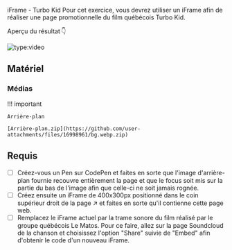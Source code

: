 iFrame - Turbo Kid
Pour cet exercice, vous devrez utiliser un iFrame afin de réaliser une page promotionnelle du film québécois Turbo Kid.

Aperçu du résultat 👇


![type:video](https://github.com/user-attachments/assets/2f4e26ae-ec29-4da6-a7c4-4ba2293ed72e)

## Matériel

### Médias
 
!!! important

    Arrière-plan

    [Arrière-plan.zip](https://github.com/user-attachments/files/16998961/bg.webp.zip)

## Requis

* [ ] Créez-vous un Pen sur CodePen et faites en sorte que l'image d'arrière-plan fournie recouvre entièrement la page et que le focus soit mis sur la partie du bas de l'image afin que celle-ci ne soit jamais rognée.
* [ ] Créez ensuite un iFrame de 400x300px positionné dans le coin supérieur droit de la page ↗️ et faites en sorte qu'il contienne cette page web.
* [ ] Remplacez le iFrame actuel par la trame sonore du film réalisé par le groupe québécois Le Matos. Pour ce faire, allez sur la page Soundcloud de la chanson et choisissez l'option "Share" suivie de "Embed" afin d'obtenir le code d'un nouveau iFrame.
